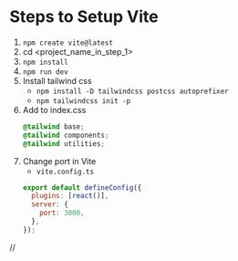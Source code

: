 # Steps to Setup Vite

1. `npm create vite@latest`
2. cd <project_name_in_step_1>
3. `npm install`
4. `npm run dev`
5. Install tailwind css
   - `npm install -D tailwindcss postcss autoprefixer`
   - `npm tailwindcss init -p`
6. Add to index.css
   ```css
   @tailwind base;
   @tailwind components;
   @tailwind utilities;
   ```
7. Change port in Vite
   - `vite.config.ts`
   ```js
   export default defineConfig({
     plugins: [react()],
     server: {
       port: 3000,
     },
   });
   ```
//
